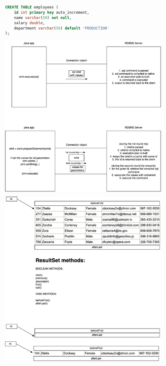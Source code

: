 ```sql
CREATE TABLE employees (
    id int primary key auto_increment,
    name varchar(50) not null,
    salary double,
    department varchar(50) default 'PRODUCTION'
);
```

![](./statement.dio.png)

![](./resultset.dio.png)
